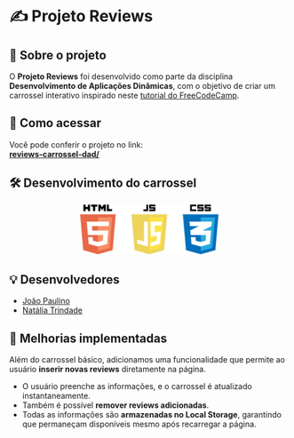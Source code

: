# ✍️ **Projeto Reviews**  

## 📖 **Sobre o projeto**  
O **Projeto Reviews** foi desenvolvido como parte da disciplina **Desenvolvimento de Aplicações Dinâmicas**, com o objetivo de criar um carrossel interativo inspirado neste [tutorial do FreeCodeCamp](https://www.freecodecamp.org/portuguese/news/40-projetos-em-javascript-para-iniciantes-ideias-simples-para-comecar-a-programar-em-js/#como-criar-um-carrossel-de-revis-es).  

## 🚀 **Como acessar**  
Você pode conferir o projeto no link:  
**[reviews-carrossel-dad/](https://nataliatrindade.github.io/reviews-carrossel-dad/)**  

## 🛠️ **Desenvolvimento do carrossel**  
<p align="center">
  <img src="img/tools.png" width="250" alt="Ferramentas usadas no projeto">
</p>  

## 💡 **Desenvolvedores**  
- [João Paulino](https://github.com/JoaoPPNascimento)  
- [Natália Trindade](https://github.com/nataliatrindade)  

## 🔧 **Melhorias implementadas**  
Além do carrossel básico, adicionamos uma funcionalidade que permite ao usuário **inserir novas reviews** diretamente na página.  

- O usuário preenche as informações, e o carrossel é atualizado instantaneamente.  
- Também é possível **remover reviews adicionadas**.  
- Todas as informações são **armazenadas no Local Storage**, garantindo que permaneçam disponíveis mesmo após recarregar a página.  
